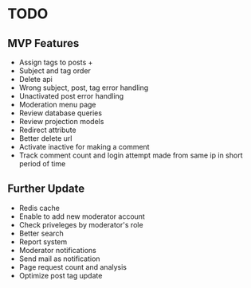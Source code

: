 # TODO

## MVP Features
- Assign tags to posts +
- Subject and tag order
- Delete api
- Wrong subject, post, tag error handling
- Unactivated post error handling
- Moderation menu page
- Review database queries
- Review projection models
- Redirect attribute
- Better delete url
- Activate inactive for making a comment 
- Track comment count and login attempt made from same ip in short period of time

## Further Update
- Redis cache
- Enable to add new moderator account
- Check priveleges by moderator's role
- Better search
- Report system
- Moderator notifications
- Send mail as notification
- Page request count and analysis
- Optimize post tag update